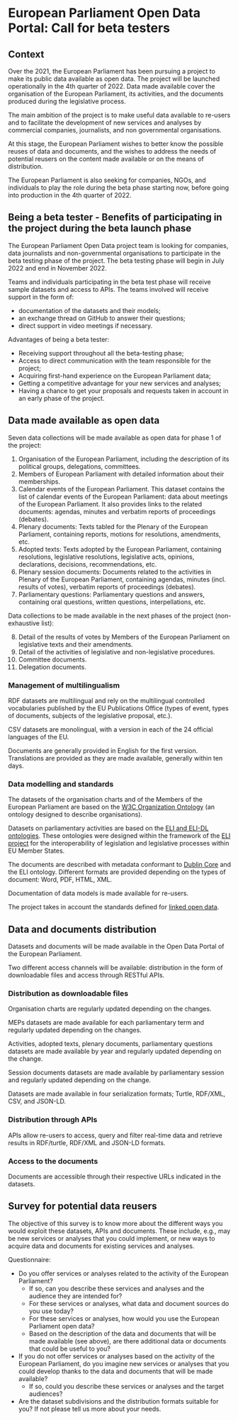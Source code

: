 # European Parliament Open Data Portal: Call for beta testers

## Context

Over the 2021, the European Parliament has been pursuing a project to make its public data available as open data. The project will be launched operationally in the 4th quarter of 2022. Data made available cover the organisation of the European Parliament, its activities, and the documents produced during the legislative process.

The main ambition of the project is to make useful data available to re-users and to facilitate the development of new services and analyses by commercial companies, journalists, and non governmental organisations.  

At this stage, the European Parliament wishes to better know the possible reuses of data and documents, and the wishes to address the needs of potential reusers on the content made available or on the means of distribution.

The European Parliament is also seeking for companies, NGOs, and individuals to play the role during the beta phase starting now, before going into production in the 4th quarter of 2022.

## Being a beta tester - Benefits of participating in the project during the beta launch phase

The European Parliament Open Data project team is looking for companies, data journalists and non-governmental organisations to participate in the beta testing phase of the project. The beta testing phase will begin in July 2022 and end in November 2022.

Teams and individuals participating in the beta test phase will receive sample datasets and access to APIs. The teams involved will receive support in the form of: 

- documentation of the datasets and their models;
- an exchange thread on GitHub to answer their questions;
- direct support in video meetings if necessary.

Advantages of being a beta tester:

- Receiving support throughout all the beta-testing phase;
- Access to direct communication with the team responsible for the project;
- Acquiring first-hand experience on the European Parliament data;
- Getting a competitive advantage for your new services and analyses;
- Having a chance to get your proposals and requests taken in account in an early phase of the project.

## Data made available as open data

Seven data collections will be made available as open data for phase 1 of the project:

1. Organisation of the European Parliament, including the description of its political groups, delegations, committees.
2. Members of European Parliament with detailed information about their memberships.
3. Calendar events of the European Parliament. This dataset contains the list of calendar events of the European Parliament: data about meetings of the European Parliament. It also provides links to the related documents: agendas, minutes and verbatim reports of proceedings (debates).
4. Plenary documents: Texts tabled for the Plenary of the European Parliament, containing reports, motions for resolutions, amendments, etc.
5. Adopted texts: Texts adopted by the European Parliament, containing resolutions, legislative resolutions, legislative acts, opinions, declarations, decisions, recommendations, etc.
6. Plenary session documents: Documents related to the activities in Plenary of the European Parliament, containing agendas, minutes (incl. results of votes), verbatim reports of proceedings (debates).
7. Parliamentary questions: Parliamentary questions and answers, containing oral questions, written questions, interpellations, etc.

Data collections to be made available in the next phases of the project (non-exhaustive list):

8. Detail of the results of votes by Members of the European Parliament on legislative texts and their amendments.
9. Detail of the activities of legislative and non-legislative procedures.
10.	Committee documents.
11.	Delegation documents.

### Management of multilingualism

RDF datasets are multilingual  and rely on the multilingual controlled vocabularies published by the EU Publications Office (types of event, types of documents, subjects of the legislative proposal, etc.). 

CSV datasets are monolingual, with a version in each of the 24 official languages of the EU.

Documents are generally provided in English for the first version. Translations are provided as they are made available, generally within ten days. 

### Data modelling and standards

The datasets of the organisation charts and of the Members of the European Parliament are based on the [W3C Organization Ontology](https://www.w3.org/TR/vocab-org/) (an ontology designed to describe organisations).

Datasets on parliamentary activities are based on the [ELI and ELI-DL ontologies](https://op.europa.eu/en/web/eu-vocabularies/dataset/-/resource?uri=http://publications.europa.eu/resource/dataset/eli). These ontologies were designed within the framework of the [ELI project](https://eur-lex.europa.eu/eli-register/about.html) for the interoperability of legislation and legislative processes within EU Member States.

The documents are described with metadata conformant to [Dublin Core](https://www.dublincore.org/specifications/dublin-core/dcmi-terms/) and the ELI ontology. Different formats are provided depending on the types of document: Word, PDF, HTML, XML.

Documentation of data models is made available for re-users.

The project takes in account the standards defined for [linked open data](https://en.wikipedia.org/wiki/Linked_data).

## Data and documents distribution

Datasets and documents will be made available in the Open Data Portal of the European Parliament.

Two different access channels will be available: distribution in the form of downloadable files and access through RESTful APIs.

### Distribution as downloadable files

Organisation charts are regularly updated depending on the changes.

MEPs datasets are made available for each parliamentary term and regularly updated depending on the changes.

Activities, adopted texts, plenary documents, parliamentary questions datasets are made available by year and regularly updated depending on the change.

Session documents datasets are made available by parliamentary session and regularly updated depending on the change.

Datasets are made available in four serialization formats; Turtle, RDF/XML, CSV, and JSON-LD.

### Distribution through APIs

APIs allow re-users to access, query and filter real-time data and retrieve results in RDF/turtle, RDF/XML and JSON-LD formats.

### Access to the documents

Documents are accessible through their respective URLs indicated in the datasets.

## Survey for potential data reusers

The objective of this survey is to know more about the different ways you would exploit these datasets, APIs and documents. These include, e.g., may be new services or analyses that you could implement, or new ways to acquire data and documents for existing services and analyses.

Questionnaire: 

- Do you offer services or analyses related to the activity of the European Parliament?
  - If so, can you describe these services and analyses and the audience they are intended for?
  - For these services or analyses, what data and document sources do you use today?
  - For these services or analyses, how would you use the European Parliament open data? 
  - Based on the description of the data and documents that will be made available (see above), are there additional data or documents that could be useful to you?
- If you do not offer services or analyses based on the activity of the European Parliament, do you imagine new services or analyses that you could develop thanks to the data and documents that will be made available? 
  - If so, could you describe these services or analyses and the target audiences?
- Are the dataset subdivisions  and the distribution formats suitable for you? If not please tell us more about your needs.


